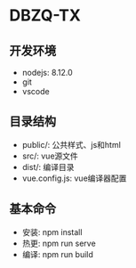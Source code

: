 # DBZQ-TX

## 开发环境
* nodejs: 8.12.0
* git
* vscode
## 目录结构
* public/: 公共样式、js和html
* src/: vue源文件
* dist/: 编译目录
* vue.config.js: vue编译器配置
 ## 基本命令
* 安装: npm install
* 热更: npm run serve
* 编译: npm run build

